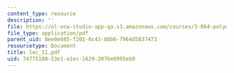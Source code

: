 ```yaml
---
content_type: resource
description: ''
file: https://ol-ocw-studio-app-qa.s3.amazonaws.com/courses/3-064-polymer-engineering-fall-2003/7477518853e1a1ec16292076e6995eb9_lec_11.pdf
file_type: application/pdf
parent_uid: 8ee0e665-f202-6c43-88b6-7964d5837473
resourcetype: Document
title: lec_11.pdf
uid: 74775188-53e1-a1ec-1629-2076e6995eb9
---
```

